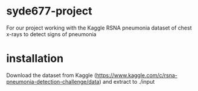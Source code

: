 # syde677-project
For our project working with the Kaggle RSNA pneumonia dataset of chest x-rays to detect signs of pneumonia

# installation
Download the dataset from Kaggle (https://www.kaggle.com/c/rsna-pneumonia-detection-challenge/data) and extract to ./input
